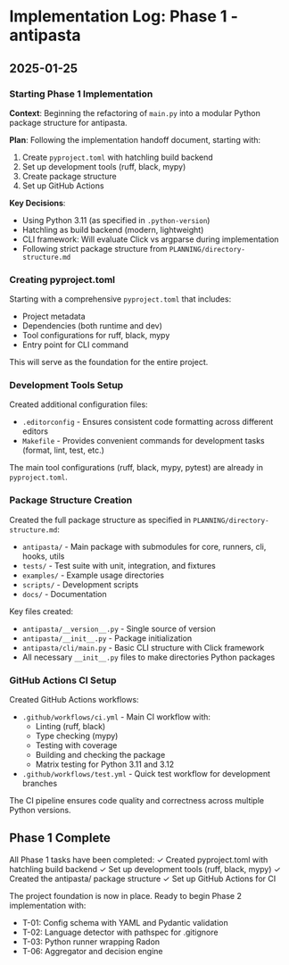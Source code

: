 # Implementation Log: Phase 1 - antipasta

## 2025-01-25

### Starting Phase 1 Implementation

**Context**: Beginning the refactoring of `main.py` into a modular Python package structure for antipasta.

**Plan**: Following the implementation handoff document, starting with:
1. Create `pyproject.toml` with hatchling build backend
2. Set up development tools (ruff, black, mypy)
3. Create package structure
4. Set up GitHub Actions

**Key Decisions**:
- Using Python 3.11 (as specified in `.python-version`)
- Hatchling as build backend (modern, lightweight)
- CLI framework: Will evaluate Click vs argparse during implementation
- Following strict package structure from `PLANNING/directory-structure.md`

### Creating pyproject.toml

Starting with a comprehensive `pyproject.toml` that includes:
- Project metadata
- Dependencies (both runtime and dev)
- Tool configurations for ruff, black, mypy
- Entry point for CLI command

This will serve as the foundation for the entire project.

### Development Tools Setup

Created additional configuration files:
- `.editorconfig` - Ensures consistent code formatting across different editors
- `Makefile` - Provides convenient commands for development tasks (format, lint, test, etc.)

The main tool configurations (ruff, black, mypy, pytest) are already in `pyproject.toml`.

### Package Structure Creation

Created the full package structure as specified in `PLANNING/directory-structure.md`:
- `antipasta/` - Main package with submodules for core, runners, cli, hooks, utils
- `tests/` - Test suite with unit, integration, and fixtures
- `examples/` - Example usage directories
- `scripts/` - Development scripts
- `docs/` - Documentation

Key files created:
- `antipasta/__version__.py` - Single source of version
- `antipasta/__init__.py` - Package initialization
- `antipasta/cli/main.py` - Basic CLI structure with Click framework
- All necessary `__init__.py` files to make directories Python packages

### GitHub Actions CI Setup

Created GitHub Actions workflows:
- `.github/workflows/ci.yml` - Main CI workflow with:
  - Linting (ruff, black)
  - Type checking (mypy)
  - Testing with coverage
  - Building and checking the package
  - Matrix testing for Python 3.11 and 3.12
- `.github/workflows/test.yml` - Quick test workflow for development branches

The CI pipeline ensures code quality and correctness across multiple Python versions.

## Phase 1 Complete

All Phase 1 tasks have been completed:
✓ Created pyproject.toml with hatchling build backend
✓ Set up development tools (ruff, black, mypy)
✓ Created the antipasta/ package structure
✓ Set up GitHub Actions for CI

The project foundation is now in place. Ready to begin Phase 2 implementation with:
- T-01: Config schema with YAML and Pydantic validation
- T-02: Language detector with pathspec for .gitignore
- T-03: Python runner wrapping Radon
- T-06: Aggregator and decision engine